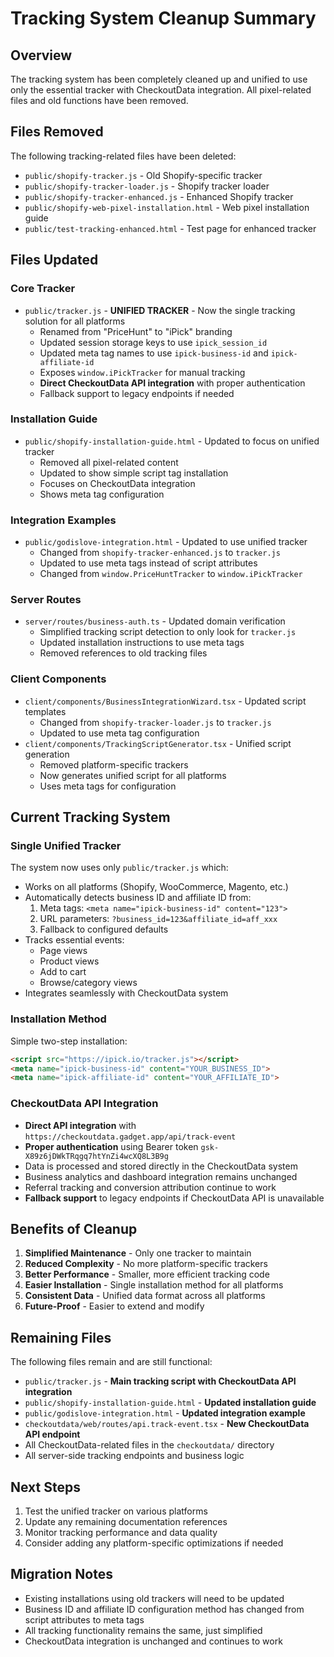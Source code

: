 # Tracking System Cleanup Summary

## Overview

The tracking system has been completely cleaned up and unified to use only the
essential tracker with CheckoutData integration. All pixel-related files and old
functions have been removed.

## Files Removed

The following tracking-related files have been deleted:

- `public/shopify-tracker.js` - Old Shopify-specific tracker
- `public/shopify-tracker-loader.js` - Shopify tracker loader
- `public/shopify-tracker-enhanced.js` - Enhanced Shopify tracker
- `public/shopify-web-pixel-installation.html` - Web pixel installation guide
- `public/test-tracking-enhanced.html` - Test page for enhanced tracker

## Files Updated

### Core Tracker

- `public/tracker.js` - **UNIFIED TRACKER** - Now the single tracking solution
  for all platforms
  - Renamed from "PriceHunt" to "iPick" branding
  - Updated session storage keys to use `ipick_session_id`
  - Updated meta tag names to use `ipick-business-id` and `ipick-affiliate-id`
  - Exposes `window.iPickTracker` for manual tracking
  - **Direct CheckoutData API integration** with proper authentication
  - Fallback support to legacy endpoints if needed

### Installation Guide

- `public/shopify-installation-guide.html` - Updated to focus on unified tracker
  - Removed all pixel-related content
  - Updated to show simple script tag installation
  - Focuses on CheckoutData integration
  - Shows meta tag configuration

### Integration Examples

- `public/godislove-integration.html` - Updated to use unified tracker
  - Changed from `shopify-tracker-enhanced.js` to `tracker.js`
  - Updated to use meta tags instead of script attributes
  - Changed from `window.PriceHuntTracker` to `window.iPickTracker`

### Server Routes

- `server/routes/business-auth.ts` - Updated domain verification
  - Simplified tracking script detection to only look for `tracker.js`
  - Updated installation instructions to use meta tags
  - Removed references to old tracking files

### Client Components

- `client/components/BusinessIntegrationWizard.tsx` - Updated script templates
  - Changed from `shopify-tracker-loader.js` to `tracker.js`
  - Updated to use meta tag configuration
- `client/components/TrackingScriptGenerator.tsx` - Unified script generation
  - Removed platform-specific trackers
  - Now generates unified script for all platforms
  - Uses meta tags for configuration

## Current Tracking System

### Single Unified Tracker

The system now uses only `public/tracker.js` which:

- Works on all platforms (Shopify, WooCommerce, Magento, etc.)
- Automatically detects business ID and affiliate ID from:
  1. Meta tags: `<meta name="ipick-business-id" content="123">`
  2. URL parameters: `?business_id=123&affiliate_id=aff_xxx`
  3. Fallback to configured defaults
- Tracks essential events:
  - Page views
  - Product views
  - Add to cart
  - Browse/category views
- Integrates seamlessly with CheckoutData system

### Installation Method

Simple two-step installation:

```html
<script src="https://ipick.io/tracker.js"></script>
<meta name="ipick-business-id" content="YOUR_BUSINESS_ID">
<meta name="ipick-affiliate-id" content="YOUR_AFFILIATE_ID">
```

### CheckoutData API Integration

- **Direct API integration** with
  `https://checkoutdata.gadget.app/api/track-event`
- **Proper authentication** using Bearer token
  `gsk-X89z6jDWkTRqgq7htYnZi4wcXQ8L3B9g`
- Data is processed and stored directly in the CheckoutData system
- Business analytics and dashboard integration remains unchanged
- Referral tracking and conversion attribution continue to work
- **Fallback support** to legacy endpoints if CheckoutData API is unavailable

## Benefits of Cleanup

1. **Simplified Maintenance** - Only one tracker to maintain
2. **Reduced Complexity** - No more platform-specific trackers
3. **Better Performance** - Smaller, more efficient tracking code
4. **Easier Installation** - Single installation method for all platforms
5. **Consistent Data** - Unified data format across all platforms
6. **Future-Proof** - Easier to extend and modify

## Remaining Files

The following files remain and are still functional:

- `public/tracker.js` - **Main tracking script with CheckoutData API
  integration**
- `public/shopify-installation-guide.html` - **Updated installation guide**
- `public/godislove-integration.html` - **Updated integration example**
- `checkoutdata/web/routes/api.track-event.tsx` - **New CheckoutData API
  endpoint**
- All CheckoutData-related files in the `checkoutdata/` directory
- All server-side tracking endpoints and business logic

## Next Steps

1. Test the unified tracker on various platforms
2. Update any remaining documentation references
3. Monitor tracking performance and data quality
4. Consider adding any platform-specific optimizations if needed

## Migration Notes

- Existing installations using old trackers will need to be updated
- Business ID and affiliate ID configuration method has changed from script
  attributes to meta tags
- All tracking functionality remains the same, just simplified
- CheckoutData integration is unchanged and continues to work
